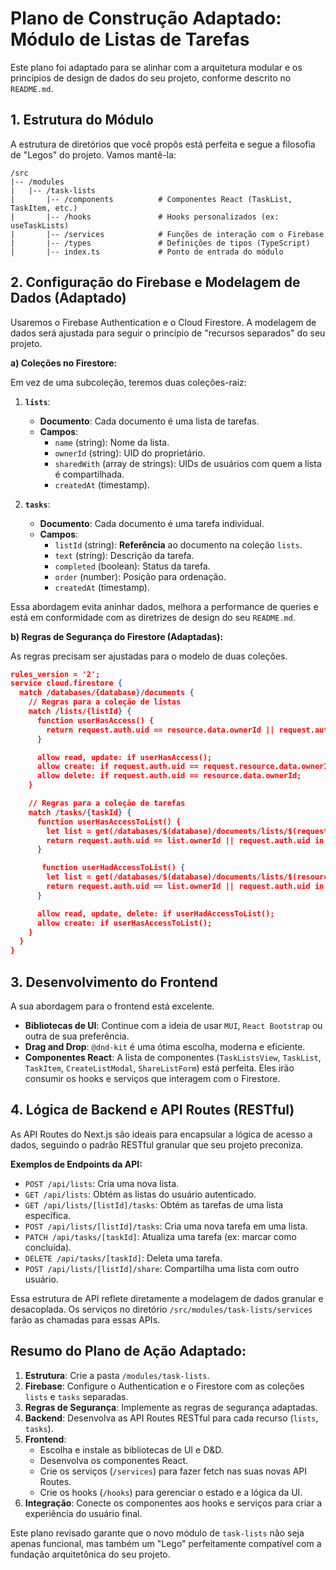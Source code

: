 # Plano de Construção Adaptado: Módulo de Listas de Tarefas

Este plano foi adaptado para se alinhar com a arquitetura modular e os princípios de design de dados do seu projeto, conforme descrito no `README.md`.

## 1. Estrutura do Módulo

A estrutura de diretórios que você propôs está perfeita e segue a filosofia de "Legos" do projeto. Vamos mantê-la:

```
/src
|-- /modules
|   |-- /task-lists
|       |-- /components          # Componentes React (TaskList, TaskItem, etc.)
|       |-- /hooks               # Hooks personalizados (ex: useTaskLists)
|       |-- /services            # Funções de interação com o Firebase
|       |-- /types               # Definições de tipos (TypeScript)
|       |-- index.ts             # Ponto de entrada do módulo
```

## 2. Configuração do Firebase e Modelagem de Dados (Adaptado)

Usaremos o Firebase Authentication e o Cloud Firestore. A modelagem de dados será ajustada para seguir o princípio de "recursos separados" do seu projeto.

**a) Coleções no Firestore:**

Em vez de uma subcoleção, teremos duas coleções-raiz:

1.  **`lists`**:
    *   **Documento**: Cada documento é uma lista de tarefas.
    *   **Campos**:
        *   `name` (string): Nome da lista.
        *   `ownerId` (string): UID do proprietário.
        *   `sharedWith` (array de strings): UIDs de usuários com quem a lista é compartilhada.
        *   `createdAt` (timestamp).

2.  **`tasks`**:
    *   **Documento**: Cada documento é uma tarefa individual.
    *   **Campos**:
        *   `listId` (string): **Referência** ao documento na coleção `lists`.
        *   `text` (string): Descrição da tarefa.
        *   `completed` (boolean): Status da tarefa.
        *   `order` (number): Posição para ordenação.
        *   `createdAt` (timestamp).

Essa abordagem evita aninhar dados, melhora a performance de queries e está em conformidade com as diretrizes de design do seu `README.md`.

**b) Regras de Segurança do Firestore (Adaptadas):**

As regras precisam ser ajustadas para o modelo de duas coleções.

```json
rules_version = '2';
service cloud.firestore {
  match /databases/{database}/documents {
    // Regras para a coleção de listas
    match /lists/{listId} {
      function userHasAccess() {
        return request.auth.uid == resource.data.ownerId || request.auth.uid in resource.data.sharedWith;
      }

      allow read, update: if userHasAccess();
      allow create: if request.auth.uid == request.resource.data.ownerId;
      allow delete: if request.auth.uid == resource.data.ownerId;
    }

    // Regras para a coleção de tarefas
    match /tasks/{taskId} {
      function userHasAccessToList() {
        let list = get(/databases/$(database)/documents/lists/$(request.resource.data.listId)).data;
        return request.auth.uid == list.ownerId || request.auth.uid in list.sharedWith;
      }

       function userHadAccessToList() {
        let list = get(/databases/$(database)/documents/lists/$(resource.data.listId)).data;
        return request.auth.uid == list.ownerId || request.auth.uid in list.sharedWith;
      }

      allow read, update, delete: if userHadAccessToList();
      allow create: if userHasAccessToList();
    }
  }
}
```

## 3. Desenvolvimento do Frontend

A sua abordagem para o frontend está excelente.

*   **Bibliotecas de UI**: Continue com a ideia de usar `MUI`, `React Bootstrap` ou outra de sua preferência.
*   **Drag and Drop**: `@dnd-kit` é uma ótima escolha, moderna e eficiente.
*   **Componentes React**: A lista de componentes (`TaskListsView`, `TaskList`, `TaskItem`, `CreateListModal`, `ShareListForm`) está perfeita. Eles irão consumir os hooks e serviços que interagem com o Firestore.

## 4. Lógica de Backend e API Routes (RESTful)

As API Routes do Next.js são ideais para encapsular a lógica de acesso a dados, seguindo o padrão RESTful granular que seu projeto preconiza.

**Exemplos de Endpoints da API:**

*   `POST /api/lists`: Cria uma nova lista.
*   `GET /api/lists`: Obtém as listas do usuário autenticado.
*   `GET /api/lists/[listId]/tasks`: Obtém as tarefas de uma lista específica.
*   `POST /api/lists/[listId]/tasks`: Cria uma nova tarefa em uma lista.
*   `PATCH /api/tasks/[taskId]`: Atualiza uma tarefa (ex: marcar como concluída).
*   `DELETE /api/tasks/[taskId]`: Deleta uma tarefa.
*   `POST /api/lists/[listId]/share`: Compartilha uma lista com outro usuário.

Essa estrutura de API reflete diretamente a modelagem de dados granular e desacoplada. Os serviços no diretório `/src/modules/task-lists/services` farão as chamadas para essas APIs.

## Resumo do Plano de Ação Adaptado:

1.  **Estrutura**: Crie a pasta `/modules/task-lists`.
2.  **Firebase**: Configure o Authentication e o Firestore com as coleções `lists` e `tasks` separadas.
3.  **Regras de Segurança**: Implemente as regras de segurança adaptadas.
4.  **Backend**: Desenvolva as API Routes RESTful para cada recurso (`lists`, `tasks`).
5.  **Frontend**:
    *   Escolha e instale as bibliotecas de UI e D&D.
    *   Desenvolva os componentes React.
    *   Crie os serviços (`/services`) para fazer fetch nas suas novas API Routes.
    *   Crie os hooks (`/hooks`) para gerenciar o estado e a lógica da UI.
6.  **Integração**: Conecte os componentes aos hooks e serviços para criar a experiência do usuário final.

Este plano revisado garante que o novo módulo de `task-lists` não seja apenas funcional, mas também um "Lego" perfeitamente compatível com a fundação arquitetônica do seu projeto.

